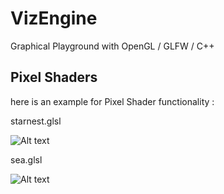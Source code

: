 # VizEngine
Graphical Playground with OpenGL / GLFW / C++

Pixel Shaders
-------------
here is an example for Pixel Shader functionality :

starnest.glsl

![Alt text](/../master/screenshot/starnest.png?raw=true "Starnest")

sea.glsl

![Alt text](/../master/screenshot/sea.png?raw=true "Ocean")